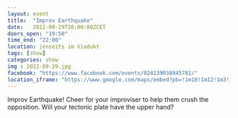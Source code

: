 ```yaml
---
layout: event
title:  "Improv Earthquake"
date:   2022-09-29T20:00:00ZCET
doors_open: "19:50"
time_end: "22:00"
location: jenseits im Viadukt
tags: [show]
categories: show
img : 2022-09-29.jpg
facebook: "https://www.facebook.com/events/824139038945781/"
location_iframe: "https://www.google.com/maps/embed?pb=!1m18!1m12!1m3!1d2701.3164958683724!2d8.52006681583793!3d47.38625731116593!2m3!1f0!2f0!3f0!3m2!1i1024!2i768!4f13.1!3m3!1m2!1s0x47900a15619f4fa9%3A0x124e7e779b279679!2sjenseits+im+Viadukt!5e0!3m2!1sen!2sch!4v1529147583692"
---
```


Improv Earthquake!<!--more--> Cheer for your improviser to help them crush the opposition. Will your tectonic plate have the upper hand?
